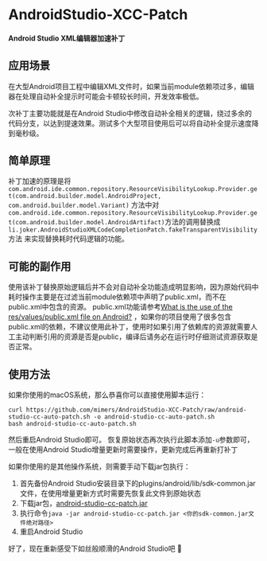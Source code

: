 # AndroidStudio-XCC-Patch
#### Android Studio XML编辑器加速补丁

## 应用场景

在大型Android项目工程中编辑XML文件时，如果当前module依赖项过多，编辑器在处理自动补全提示时可能会卡顿较长时间，开发效率极低。

次补丁主要功能就是在Android Studio中修改自动补全相关的逻辑，绕过多余的代码分支，以达到提速效果。测试多个大型项目使用后可以将自动补全提示速度降到毫秒级。

## 简单原理

补丁加速的原理是将`com.android.ide.common.repository.ResourceVisibilityLookup.Provider.get(com.android.builder.model.AndroidProject, com.android.builder.model.Variant)`
方法中对`com.android.ide.common.repository.ResourceVisibilityLookup.Provider.get(com.android.builder.model.AndroidArtifact)`方法的调用替换成`li.joker.AndroidStudioXMLCodeCompletionPatch.fakeTransparentVisibility`方法
来实现替换耗时代码逻辑的功能。

## 可能的副作用

使用该补丁替换原始逻辑后并不会对自动补全功能造成明显影响，因为原始代码中耗时操作主要是在过滤当前module依赖项中声明了public.xml，而不在public.xml中包含的资源。
public.xml功能请参考[What is the use of the res/values/public.xml file on Android?](https://stackoverflow.com/questions/9348614/what-is-the-use-of-the-res-values-public-xml-file-on-android)
，如果你的项目使用了很多包含public.xml的依赖，不建议使用此补丁，使用时如果引用了依赖库的资源就需要人工主动判断引用的资源是否是public，编译后请务必在运行时仔细测试资源获取是否正常。

## 使用方法

如果你使用的macOS系统，那么恭喜你可以直接使用脚本运行：
```shell
curl https://github.com/mimers/AndroidStudio-XCC-Patch/raw/android-studio-cc-auto-patch.sh -o android-studio-cc-auto-patch.sh
bash android-studio-cc-auto-patch.sh
```
然后重启Android Studio即可。
恢复原始状态再次执行此脚本添加`-u`参数即可，一般在使用Android Studio增量更新时需要操作，更新完成后再重新打补丁

如果你使用的是其他操作系统，则需要手动下载jar包执行：
1. 首先备份Android Studio安装目录下的plugins/android/lib/sdk-common.jar文件，在使用增量更新方式时需要先恢复此文件到原始状态
2. 下载jar包，[android-studio-cc-patch.jar](https://github.com/mimers/AndroidStudio-XCC-Patch/archive/android-studio-cc-patch.jar)
3. 执行命令`java -jar android-studio-cc-patch.jar <你的sdk-common.jar文件绝对路径>`
4. 重启Android Studio

好了，现在重新感受下如丝般顺滑的Android Studio吧 🚀

